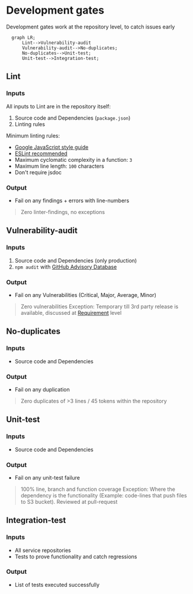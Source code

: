 # Development gates

Development gates work at the repository level, to catch issues early

```mermaid
  graph LR;
      Lint-->Vulnerability-audit
      Vulnerability-audit-->No-duplicates;
      No-duplicates-->Unit-test;
      Unit-test-->Integration-test;
```

## Lint

### Inputs

All inputs to Lint are in the repository itself:

1. Source code and Dependencies (`package.json`)
1. Linting rules

Minimum linting rules:

- [Google JavaScript style guide](https://www.npmjs.com/package/eslint-config-google)
- [ESLint recommended](https://github.com/eslint/eslint/blob/main/conf/eslint-recommended.js)
- Maximum cyclomatic complexity in a function: `3`
- Maximum line length: `100` characters
- Don't require jsdoc

### Output

- Fail on any findings + errors with line-numbers

>Zero linter-findings, no exceptions

## Vulnerability-audit

### Inputs

1. Source code and Dependencies (only production)
1. `npm audit` with [GitHub Advisory Database](https://github.blog/2021-10-07-github-advisory-database-now-powers-npm-audit/)

### Output

- Fail on any Vulnerabilities (Critical, Major, Average, Minor)

>Zero vulnerabilities
>Exception: Temporary till 3rd party release is available, discussed at [Requirement](grooming.md#Requirement) level

## No-duplicates

### Inputs

- Source code and Dependencies

### Output

- Fail on any duplication

>Zero duplicates of >3 lines / 45 tokens within the repository

## Unit-test

### Inputs

- Source code and Dependencies

### Output

- Fail on any unit-test failure

>100% line, branch and function coverage
>Exception: Where the dependency is the functionality (Example: code-lines that push files to S3 bucket). Reviewed at pull-request

## Integration-test

### Inputs

- All service repositories
- Tests to prove functionality and catch regressions

### Output

- List of tests executed successfully
